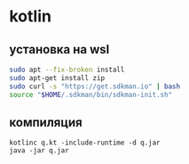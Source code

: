 # kotlin
## установка на wsl
```bash
sudo apt --fix-broken install
sudo apt-get install zip
sudo curl -s "https://get.sdkman.io" | bash
source "$HOME/.sdkman/bin/sdkman-init.sh"
```
## компиляция
``` 
kotlinc q.kt -include-runtime -d q.jar
java -jar q.jar
```
